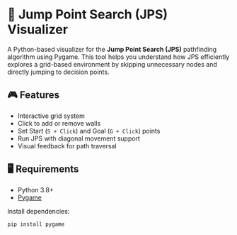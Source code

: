 # 🧭 Jump Point Search (JPS) Visualizer

A Python-based visualizer for the **Jump Point Search (JPS)** pathfinding algorithm using Pygame. This tool helps you understand how JPS efficiently explores a grid-based environment by skipping unnecessary nodes and directly jumping to decision points.

## 🎮 Features

- Interactive grid system
- Click to add or remove walls
- Set Start (`S + Click`) and Goal (`G + Click`) points
- Run JPS with diagonal movement support
- Visual feedback for path traversal

## 🖥️ Requirements

- Python 3.8+
- [Pygame](https://www.pygame.org/)

Install dependencies:

```bash
pip install pygame

